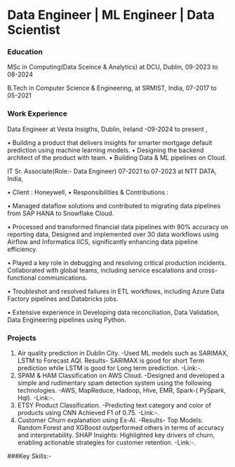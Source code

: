 # Data Engineer | ML Engineer | Data Scientist

### Education
MSc in Computing(Data Sceince & Analytics) at DCU, Dublin,
09-2023 to 08-2024

B.Tech in Computer Science & Engineering, at SRMIST, India,
07-2017 to 05-2021

### Work Experience
Data Engineer at Vesta Insigths, Dublin, Ireland
-09-2024 to present ,

• Building a product that delivers insights for smarter mortgage default prediction using machine learning models.
• Designing the backend architect of the product with team.
• Building Data & ML pipelines on Cloud.

IT Sr. Associate(Role:- Data Engineer)
07-2021 to 07-2023
at NTT DATA, India,


• Client : Honeywell,
• Responsibilities & Contributions :


• Managed dataflow solutions and contributed to migrating data pipelines from SAP HANA to Snowflake Cloud.

• Processed and transformed financial data pipelines with 90% accuracy on reporting data,
  Designed and implemented over 30 data workflows using Airflow and Informatica IICS, significantly enhancing data
  pipeline efficiency.
  
• Played a key role in debugging and resolving critical production incidents. Collaborated with global teams, including
  service escalations and cross-functional communications.
  
• Troubleshot and resolved failures in ETL workflows, including Azure Data Factory pipelines and Databricks jobs.

• Extensive experience in Developing data reconciliation, Data Validation, Data Engineering pipelines using Python.

### Projects
1) Air quality prediction in Dublin City.
   -Used ML models such as SARIMAX, LSTM to Forecast AQI.
   Results- SARIMAX is good for short Term prediction while LSTM is good for Long term prediction.
   -Link:-.
2) SPAM & HAM Classification on AWS Cloud.
   -Designed and developed a simple and rudimentary spam detection system using the following technologies.
   -AWS, MapReduce, Hadoop, Hive, EMR, Spark-( PySpark, Hql).
   -Link:-.
3) ETSY Product Classification.
   -Predicting text category and color of products using CNN Achieved F1 of 0.75.
   -Link:-.
4) Customer Churn explanation using Ex-AI.
  -Results- Top Models: Random Forest and XGBoost outperformed others in terms of accuracy and interpretability.
            SHAP Insights: Highlighted key drivers of churn, enabling actionable strategies for customer retention.
   -Link:-.

###Key Skills:-



